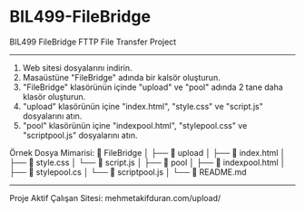 # BIL499-FileBridge
BIL499 FileBridge FTTP File Transfer Project

------------------------------------------------------------------------------------------------------------------------------------------

1) Web sitesi dosyalarını indirin.
2) Masaüstüne "FileBridge" adında bir kalsör oluşturun.
3) "FileBridge" klasörünün içinde "upload" ve "pool" adında 2 tane daha klasör oluşturun.
4) "upload" klasörünün içine "index.html", "style.css" ve "script.js" dosyalarını atın.
5) "pool" klasörünün içine "indexpool.html", "stylepool.css" ve "scriptpool.js" dosyalarını atın.

Örnek Dosya Mimarisi:
📁 FileBridge
│
├── 📁 upload
│   ├── 📄 index.html
│   ├── 📄 style.css
│   └── 📄 script.js
│
├── 📁 pool
│   ├── 📄 indexpool.html
│   ├── 📄 stylepool.cs
│   └── 📄 scriptpool.js
│
└── 📄 README.md

------------------------------------------------------------------------------------------------------------------------------------------

Proje Aktif Çalışan Sitesi: mehmetakifduran.com/upload/
